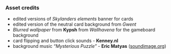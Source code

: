 ### Asset credits
* edited versions of *Skylanders elements* banner for cards
* edited version of the neutral card background from *Gwent*
* *Blurred wallpaper* from **Kypsh** from *Wallhavena* for the gameboard background
* card flipping and button click sounds - **Kenney.nl**
* background music *“Mysterious Puzzle”* - **Eric Matyas** ([soundimage.org](https://soundimage.org/))
